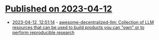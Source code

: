 # [Published on 2023-04-12](index.md)

* [2023-04-12, 12:51:14](https://lobste.rs/s/bygtfw/awesome_decentralized_llm_collection) - [awesome-decentralized-llm: Collection of LLM resources that can be used to build products you can \"own\" or to perform reproducible research](https://github.com/imaurer/awesome-decentralized-llm)
